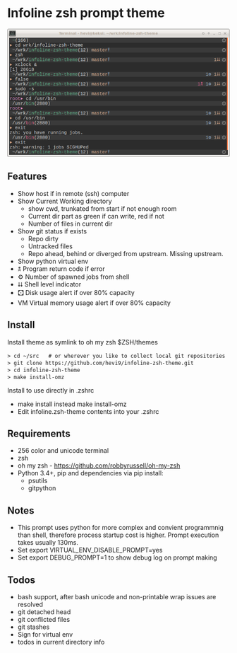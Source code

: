 
# Infoline zsh prompt theme

![Screenshot of Infoline](screenshot.png "Infoline screenshot")



## Features

* Show host if in remote (ssh) computer
* Show Current Working directory
  * show cwd, trunkated from start if not enough room
  * Current dir part as green if can write, red if not
  * Number of files in current dir
* Show git status if exists
  * Repo dirty
  * Untracked files
  * Repo ahead, behind or diverged from upstream. Missing upstream.
* Show python virtual env
* 🕱 Program return code if error
* ⚙ Number of spawned jobs from shell
* ⮇ Shell level indicator
* 🖸 Disk usage alert if over 80% capacity
* VM Virtual memory usage alert if over 80% capacity

## Install
Install theme as symlink to oh my zsh $ZSH/themes
```shell
> cd ~/src   # or wherever you like to collect local git repositories
> git clone https://github.com/hevi9/infoline-zsh-theme.git
> cd infoline-zsh-theme
> make install-omz
```

Install to use directly in .zshrc
  * make install instead make install-omz
  * Edit infoline.zsh-theme contents into your .zshrc


## Requirements
  * 256 color and unicode terminal
  * zsh
  * oh my zsh - https://github.com/robbyrussell/oh-my-zsh
  * Python 3.4+, pip and dependencies via pip install:
    * psutils
    * gitpython


## Notes
 * This prompt uses python for more complex and convient programmnig than shell,
   therefore process startup cost is higher. Prompt execution takes usually
   130ms.
 * Set export VIRTUAL_ENV_DISABLE_PROMPT=yes
 * Set export DEBUG_PROMPT=1 to show debug log on prompt making

## Todos
 * bash support, after bash unicode and non-printable wrap issues are resolved
 * git detached head
 * git conflicted files
 * git stashes
 * Sign for virtual env
 * todos in current directory info
